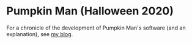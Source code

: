 # Pumpkin Man (Halloween 2020)

For a chronicle of the development of Pumpkin Man's software (and an
explanation), see [my blog](https://reeshill.net/tags/pumpkin-man/).
